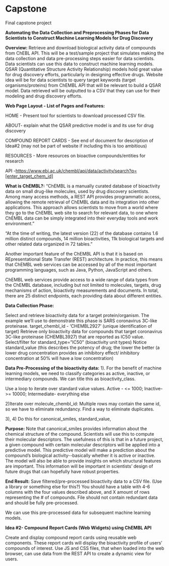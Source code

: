 # Capstone
Final capstone project 

**Automating the Data Collection and Preprocessing Phases for Data Scientists to Construct Machine Learning Models for Drug Discovery**

**Overview:**
Retrieve and download biological activity data of compounds from ChEBL API. This will be a test/sample project that simulates making the data collection and data pre-processing steps easier for data scientists.  Data scientists can use this data to construct machine learning models. QSAR (Quantitative Structure Activity Relationship) models hold great value for drug discovery efforts, particularly in designing effective drugs. Website idea will be for data scientists to query target keywords (target organisms/proteins) from ChEMBL API that will be relevant to build a QSAR model. Data retrieved will be outputted to a CSV that they can use for their modeling and drug discovery efforts.

**Web Page Layout - List of Pages and Features:**

HOME - Present tool for scientists to download processed CSV file.

ABOUT- explain what the QSAR predictive model is and its use for drug discovery

COMPOUND REPORT CARDS - See end of document for description of Idea#2 (may not be part of website if including this is too ambitious)

RESOURCES - More resources on bioactive compounds/entities for research

API -https://www.ebi.ac.uk/chembl/api/data/activity/search?q=[enter_target_chem_id]

**What is ChEMBL?:**
“ChEMBL is a manually curated database of bioactivity data on small drug-like molecules, used by drug discovery scientists. Among many access methods, a REST API provides programmatic access, allowing the remote retrieval of ChEMBL data and its integration into other applications. This approach allows scientists to move from a world where they go to the ChEMBL web site to search for relevant data, to one where ChEMBL data can be simply integrated into their everyday tools and work environment.”

“At the time of writing, the latest version (22) of the database contains 1.6 million distinct compounds, 14 million bioactivities, 11k biological targets and other related data organized in 72 tables.”

Another important feature of the ChEMBL API is that it is based on REpresentational State Transfer (REST) architecture. In practice, this means that ChEMBL web services can be accessed by all of the most important programming languages, such as Java, Python, JavaScript and others. 

ChEMBL web services provide access to a wide range of data types from the ChEMBL database, including but not limited to molecules, targets, drug mechanisms of action, bioactivity measurements and documents. In total, there are 25 distinct endpoints, each providing data about different entities.

**Data Collection Phase:**

Select and retrieve bioactivity data for a target protein/organism. The example we’ll use to demonstrate this phase is SARS coronavirus 3C-like proteinase.
target_chembl_id - ‘CHEMBL2927’ (unique identification of target)
Retrieve only bioactivity data for compounds that target coronavirus 3C-like proteinase (CHEMBL3927) that are reported as IC50 value.
Select/filter for standard_type=”IC50” (bioactivity unit types)
Notice standard_value (this describes the potency of drug; the lower the better (a lower drug concentration provides an inhibitory effect/ inhibitory concentration at 50% will have a low concentration)

**Data Pre-Processing of the bioactivity data:**
1). For the benefit of machine learning models, we need to classify categories as active, inactive, or intermediary compounds. We can title this as bioactivity_class.

Use a loop to iterate over standard value values.
Active - <= 1000;
Inactive- >= 10000;
Intermediate- everything else 

2)Iterate over molecule_chembl_id:
Multiple rows may contain the same id, so we have to eliminate redundancy. Find a way to eliminate duplicates.

3), 4) Do this for canonical_smiles, standard_value, 

**Purpose:**
Note that canonical_smiles provides information about the chemical structure of the compound. Scientists will use this to compute their molecular descriptors. The usefulness of this is that in a future project, a given compound with certain molecular descriptors will be applied into a predictive model. This predictive model will make a prediction about the compound’s biological activity--basically whether it is active or inactive. The model will also be able to provide insights on which structural features are important. This information will be important in scientists’ design of future drugs that can hopefully have robust properties.

**End Result:** Save filtered/pre-processed bioactivity data to a CSV file. (Use a library or something else for this?) You should have a table with 4-6 columns with the four values described above, and X amount of rows representing the # of compounds. File should not contain redundant data and should be fully pre-processed.

We can use this pre-processed data for subsequent machine learning models.

**Idea #2- Compound Report Cards (Web Widgets) using ChEMBL API**

Create and display compound report cards using reusable web components. These report cards will display the bioactivity profile of users’ compounds of interest. Use JS and CSS files, that when loaded into the web browser, can use data from the REST API to create a dynamic view for users.



